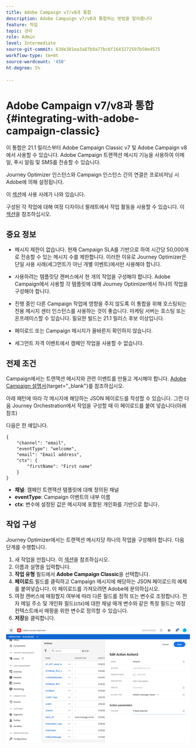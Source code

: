 ```yaml
---
title: Adobe Campaign v7/v8과 통합
description: Adobe Campaign v7/v8과 통합하는 방법을 알아봅니다
feature: 작업
topic: 관리
role: Admin
level: Intermediate
source-git-commit: 63de381ea3a87b9a77bc6f1643272597b50ed575
workflow-type: tm+mt
source-wordcount: '450'
ht-degree: 5%

---
```


# Adobe Campaign v7/v8과 통합 {#integrating-with-adobe-campaign-classic}

이 통합은 21.1 릴리스부터 Adobe Campaign Classic v7 및 Adobe Campaign v8에서 사용할 수 있습니다. Adobe Campaign 트랜잭션 메시지 기능을 사용하여 이메일, 푸시 알림 및 SMS를 전송할 수 있습니다.

Journey Optimizer 인스턴스와 Campaign 인스턴스 간의 연결은 프로비저닝 시 Adobe에 의해 설정됩니다.

이 [섹션](../building-journeys/campaign-classic-use-case.md)에 사용 사례가 나와 있습니다.

구성된 각 작업에 대해 여정 디자이너 팔레트에서 작업 활동을 사용할 수 있습니다. 이 [섹션](../building-journeys/using-adobe-campaign-classic.md)을 참조하십시오.

## 중요 정보

* 메시지 제한이 없습니다. 현재 Campaign SLA를 기반으로 하여 시간당 50,000개로 전송할 수 있는 메시지 수를 제한합니다. 이러한 이유로 Journey Optimizer은 단일 사용 사례(세그먼트가 아닌 개별 이벤트)에서만 사용해야 합니다.

* 사용하려는 템플릿당 캔버스에서 한 개의 작업을 구성해야 합니다. Adobe Campaign에서 사용할 각 템플릿에 대해 Journey Optimizer에서 하나의 작업을 구성해야 합니다.

* 진행 중인 다른 Campaign 작업에 영향을 주지 않도록 이 통합을 위해 호스팅되는 전용 메시지 센터 인스턴스를 사용하는 것이 좋습니다. 마케팅 서버는 호스팅 또는 온프레미스할 수 있습니다. 필요한 빌드는 21.1 릴리스 후보 이상입니다.

* 페이로드 또는 Campaign 메시지가 올바른지 확인하지 않습니다.

* 세그먼트 자격 이벤트에서 캠페인 작업을 사용할 수 없습니다.

## 전제 조건

Campaign에서는 트랜잭션 메시지와 관련 이벤트를 만들고 게시해야 합니다. [Adobe Campaign 설명서](https://experienceleague.adobe.com/docs/campaign-classic/using/transactional-messaging/introduction/about-transactional-messaging.html#transactional-messaging){target=&quot;_blank&quot;}를 참조하십시오.

아래 패턴에 따라 각 메시지에 해당하는 JSON 페이로드를 작성할 수 있습니다. 그런 다음 Journey Orchestration에서 작업을 구성할 때 이 페이로드를 붙여 넣습니다(아래 참조)

다음은 한 예입니다.

```
{
    "channel": "email",
    "eventType": "welcome",
    "email": "Email address",
    "ctx": {
        "firstName": "First name"
    }
}
```

* **채널**: 캠페인 트랜잭션 템플릿에 대해 정의된 채널
* **eventType**: Campaign 이벤트의 내부 이름
* **ctx**: 변수에 설정된 값은 메시지에 포함된 개인화를 기반으로 합니다.

## 작업 구성

Journey Optimizer에서는 트랜잭션 메시지당 하나의 작업을 구성해야 합니다. 다음 단계를 수행합니다.

1. 새 작업을 만듭니다. 이 [섹션](../action/action.md)을 참조하십시오.
1. 이름과 설명을 입력합니다.
1. **작업 유형** 필드에서 **Adobe Campaign Classic**&#x200B;을 선택합니다.
1. **페이로드** 필드를 클릭하고 Campaign 메시지에 해당하는 JSON 페이로드의 예제를 붙여넣습니다. 이 페이로드를 가져오려면 Adobe에 문의하십시오.
1. 여정 캔버스에 매핑할지 여부에 따라 다른 필드를 정적 또는 변수로 조정합니다. 전자 메일 주소 및 개인화 필드(ctx)에 대한 채널 매개 변수와 같은 특정 필드는 여정 컨텍스트에서 매핑을 위한 변수로 정의할 수 있습니다.
1. **저장**&#x200B;을 클릭합니다.

![](../assets/accintegration1.png)


